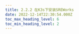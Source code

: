 ```yaml
---
title: 2.2.2 在K3s下安装SREWorks
date: 2022-12-14T22:30:54.000Z
toc_max_heading_level: 6
toc_min_heading_level: 2
---
```




